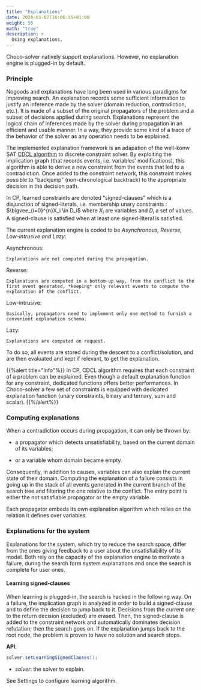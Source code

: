 ```yaml
---
title: "Explanations"
date: 2020-01-07T16:06:55+01:00
weight: 55
math: "true"
description: >
  Using explanations.
---
```


Choco-solver natively support explanations. 
However, no explanation engine is plugged-in by default.

### Principle

Nogoods and explanations have long been used in various paradigms for improving search.
An explanation records some sufficient information to justify an inference made by the solver (domain reduction, contradiction, etc.).
It is made of a subset of the original propagators of the problem and a subset of decisions applied during search.
Explanations represent the logical chain of inferences made by the solver during propagation in an efficient and usable manner.
In a way, they provide some kind of a trace of the behavior of the solver as any operation needs to be explained.

The implemented explanation framework is an adapation of the well-konw SAT [CDCL algorithm](https://en.wikipedia.org/wiki/Conflict-driven_clause_learning) to discrete constraint solver.
By exploiting the implication graph (that records events, i.e. variables’ modifications), this algorithm is able to derive a new constraint from the events that led to a contradiction.
Once added to the constraint network, this constraint makes possible to “backjump” (non-chronological backtrack) to the appropriate decision in the decision path.

In CP, learned constraints are denoted “signed-clauses” which is a disjunction of signed-literals, i.e. membership unary constraints : $\bigvee_{i=0}^{n}X_i \in D_i$
where $X_i$ are variables and $D_i$ a set of values.
A signed-clause is satisfied when at least one signed-literal is satisfied.

The current explanation engine is coded to be *Asynchronous, Reverse, Low-intrusive and Lazy*:

Asynchronous:

    Explanations are not computed during the propagation.

Reverse:

    Explanations are computed in a bottom-up way, from the conflict to the first event generated, *keeping* only relevant events to compute the explanation of the conflict.

Low-intrusive:

    Basically, propagators need to implement only one method to furnish a convenient explanation schema.

Lazy:

    Explanations are computed on request.

To do so, all events are stored during the descent to a conflict/solution, and are then evaluated and kept if relevant, to get the explanation.

{{%alert title="Info"%}}
In CP, CDCL algorithm requires that each constraint of a problem can be explained. Even though a default explanation function for any constraint, dedicated functions offers better performances.
In Choco-solver a few set of constraints is equipped with dedicated explanation function (unary constraints, binary and ternary, sum and scalar).
{{%/alert%}}


### Computing explanations

When a contradiction occurs during propagation, it can only be thrown by:


* a propagator which detects unsatisfiability, based on the current domain of its variables;


* or a variable whom domain became empty.

Consequently, in addition to causes, variables can also explain the current state of their domain.
Computing the explanation of a failure consists in going up in the stack of all events generated in the current branch of the search tree and filtering the one relative to the conflict.
The entry point is either the not satisfiable propagator or the empty variable.

Each propagator embeds its own explanation algorithm which relies on the relation it defines over variables.

### Explanations for the system

Explanations for the system, which try to reduce the search space, differ from the ones giving feedback to a user about the unsatisfiability of its model.
Both rely on the capacity of the explanation engine to motivate a failure, during the search form system explanations and once the search is complete for user ones.

#### Learning signed-clauses

When learning is plugged-in, the search is hacked in the following way.
On a failure, the implication graph is analyzed in order to build a signed-clause and to define the decision to jump back to it.
Decisions from the current one to the return decision (excluded) are erased.
Then, the signed-clause is added to the constraint network and automatically dominates decision refutation; then the search goes on.
If the explanation jumps back to the root node, the problem is proven to have no solution and search stops.

**API**:

```java
solver.setLearningSignedClauses();
```


* *solver*: the solver to explain.

See Settings to configure learning algorithm.

